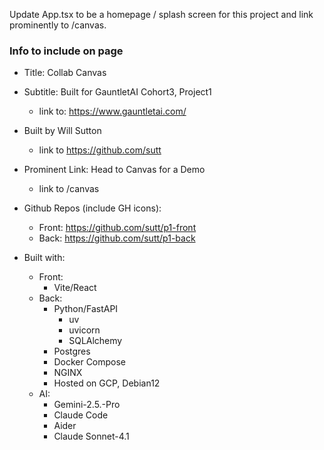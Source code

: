 Update App.tsx to be a homepage / splash screen for this project and link prominently to /canvas.

### Info to include on page
- Title: Collab Canvas
- Subtitle: Built for GauntletAI Cohort3, Project1
    - link to: https://www.gauntletai.com/
- Built by Will Sutton
    - link to https://github.com/sutt
- Prominent Link: Head to Canvas for a Demo
    - link to /canvas

- Github Repos (include GH icons):
    - Front: https://github.com/sutt/p1-front
    - Back: https://github.com/sutt/p1-back

- Built with:
    - Front: 
        - Vite/React
    - Back:
        - Python/FastAPI
            - uv
            - uvicorn
            - SQLAlchemy
        - Postgres
        - Docker Compose
        - NGINX
        - Hosted on GCP, Debian12
    - AI:
        - Gemini-2.5.-Pro
        - Claude Code
        - Aider
        - Claude Sonnet-4.1
